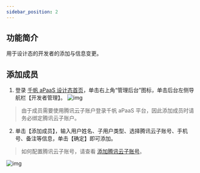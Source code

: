 ```yaml
---
sidebar_position: 2
---
```


## 功能简介
用于设计态的开发者的添加与信息变更。




## 添加成员
1. 登录 [千帆 aPaaS 设计态首页](https://apaas.cloud.tencent.com/)，单击右上角“管理后台”图标，单击后台左侧导航栏【开发者管理】。
 ![img](https://main.qcloudimg.com/raw/96feffba064493b6bf79eb3f8deb8460.png)        
>由于成员需要使用腾讯云子账户登录千帆 aPaaS 平台，因此添加成员时请务必绑定腾讯云子账户。
2. 单击【添加成员】，输入用户姓名、子用户类型、选择腾讯云子账号、手机号、备注等信息，单击【确定】即可添加。
>如何配置腾讯云子账号，请查看 [添加腾讯云子账号](https://cloud.tencent.com/document/product/1365/57493)。

![img](https://main.qcloudimg.com/raw/cc3956b2478a5bd4e01040510f904b2e.png)        
